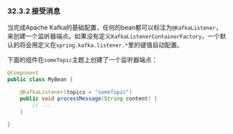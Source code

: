 ### 32.3.2 接受消息

当完成Apache Kafka的基础配置，任何的bean都可以标注为`@KafkaListener`，来创建一个监听器端点。如果没有定义`KafkaListenerContainerFactory`，一个默认的将会用定义在`spring.kafka.listener.*`里的键值自动配置。

下面的组件在`someTopic`主题上创建了一个监听器端点：
```java
@Component
public class MyBean {

    @KafkaListener(topics = "someTopic")
    public void processMessage(String content) {
        // ...
    }

}
```
